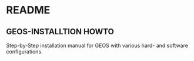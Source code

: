 # README

## GEOS-INSTALLTION HOWTO
Step-by-Step installation manual for GEOS with various hard- and software configurations.
